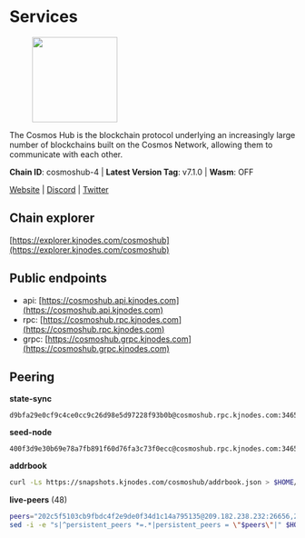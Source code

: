# Services

<figure><img src="https://raw.githubusercontent.com/kj89/testnet_manuals/main/pingpub/logos/cosmoshub.png" width="150" alt=""><figcaption></figcaption></figure>

The Cosmos Hub is the blockchain protocol underlying an  increasingly large number of blockchains built on the  Cosmos Network, allowing them to communicate with each other.

**Chain ID**: cosmoshub-4 | **Latest Version Tag**: v7.1.0 | **Wasm**: OFF

[Website](https://hub.cosmos.network) | [Discord](https://discord.gg/cosmosnetwork) | [Twitter](https://twitter.com/cosmoshub)




## Chain explorer
[https://explorer.kjnodes.com/cosmoshub](https://explorer.kjnodes.com/cosmoshub)

## Public endpoints

* api: [https://cosmoshub.api.kjnodes.com](https://cosmoshub.api.kjnodes.com)
* rpc: [https://cosmoshub.rpc.kjnodes.com](https://cosmoshub.rpc.kjnodes.com)
* grpc: [https://cosmoshub.grpc.kjnodes.com](https://cosmoshub.grpc.kjnodes.com)

## Peering

**state-sync**

```text
d9bfa29e0cf9c4ce0cc9c26d98e5d97228f93b0b@cosmoshub.rpc.kjnodes.com:34656
```

**seed-node**

```text
400f3d9e30b69e78a7fb891f60d76fa3c73f0ecc@cosmoshub.rpc.kjnodes.com:34659
```

**addrbook**
```bash
curl -Ls https://snapshots.kjnodes.com/cosmoshub/addrbook.json > $HOME/.gaia/config/addrbook.json
```

**live-peers** (48)
```bash
peers="202c5f5103cb9fbdc4f2e9de0f34d1c14a795135@209.182.238.232:26656,213857e741833d17275ea559bb2d0342398cec99@35.245.206.45:26656,c1e437f73b8889b78ea34981e7c349157ad80284@107.135.15.66:26656,241b17dba97a2ed3c3747d12781fb86c9706e2d4@89.58.27.86:26656,7dd34d8d3880bc48eff3e47b941d06bd1941a962@93.115.25.106:26656,f1b16c603f3a0e59f0ce5179dc80f549a7ecd0e2@35.243.152.148:26656,4ddba29a7dfa740a4edeb5c620c963f67f951e1d@5.9.72.212:2000,bd410d4564f7e0dd9a0eb16a64c337a059e11b80@47.103.35.130:26656,6ff67ff7e2206f107a0b98e5e4e9272cb10c77d3@204.238.254.230:26656,7b15dce221b13ca353187b4f7219a94db6b71ad3@185.119.118.109:2000,c940e11c1072dad06da3b1b48ca92966bb37e93a@74.96.207.58:28721,1cce99042f884d669e7287e3e362bff8e385c63e@46.4.79.183:26726,8191f46fad10821cdd229074cf63614a7ad50397@52.4.132.28:26656,2eb0e5e53401c51535c13250aba5fe98374ba7f0@51.210.32.145:26656,b28086e256aed04f2ab586bb97c90acd20a4980e@141.94.98.115:19095,c14d39422b5d70d9084d19d286c7427c0762cdfc@162.55.92.114:2010,371a781ed95b643d4758b3736ab827ce1cbe4e98@65.108.136.206:26656,9d048653fa4d98e6c0760ed0c54ad2d257ba46df@65.108.137.34:26656,f701e3e0b7983c5a9e8ef34f88acd82ebd661c87@64.44.148.194:26656,d54eacb237dfbc0eb934a45509f878eb3ea3a5b3@64.44.148.195:26656,1d02b4300c6b6fd1123a20502f0b3c0ce3b73654@88.198.16.9:26656,9c116194f25fd0d146019f171ef0f49904dcc586@167.86.98.230:26656,e0ab6c5cc86959853f499236b8297344802ac5f4@5.161.139.201:26656,344d87e04fdf04be760da5069a59d9a489b886a6@52.14.44.1:26656,26ac129d380e7010473dfeda9c84bf25450c711f@163.114.159.145:26656,58b54d8cfdc0c634ed592e2c008705791253ebbb@172.93.214.10:26656,d9dbd30f7e9ae99dc05645f48f4637c2f4a14645@34.107.9.71:26656,c62900f5d5b4f5ce9422e4ba123d637ea2fa6375@65.108.232.181:26656,6ea2ef7d3dd5d6967708a0b31eed85ba090a90a1@65.108.121.190:12010,9dc2f597203b32ba46245251b92049518fdc93af@65.109.106.169:26656,a0032a329e997fa28047945db8bbecfd368486c8@198.244.202.196:26656,505f4467926cdad29932c44dc5ea7a5da6982f48@176.9.101.44:26656,625fbb458b228229bcfaec6b834c1aa40f634bbf@165.22.199.234:26090,322efd4fdc72a189a2fc8b2b597927831df2bbed@128.0.51.9:26656,ba3bacc714817218562f743178228f23678b2873@34.141.15.99:26656,5dde13b98a2f69f54e0d5e3384fdc903bbb2dc30@172.93.214.11:26656,b79e1d3a621bdafd3a8d9a49dff8f4737d0bedc9@52.73.168.104:26656,27ad834c62dbefc5beb74be7575515927bd07c58@193.176.85.151:26656,48fc4fe58d5392bda805212ba0c8e4e772dba1f9@142.132.158.93:14956,882488c3a2394af95cdfad120b427f6c6a19b01a@44.203.40.88:26656,f58fa3aa606d321863effe34cfc7b22cfbfcbc2c@51.91.7.44:26656,edea278ce4cc160512f325d0722f312b83202e73@178.128.42.132:26090,3084d6a288e20cbddac77b776906550c1029907a@65.109.41.3:27000,44594a57ce538a21f8558bcb1c9ce560ad879e3e@15.235.114.84:26656,3ac1fe88eceaebfea267bb0009a7ff9cf9f8578d@161.35.83.169:26656,27fd86d5799a0f668e50fd73810fe92e8ec116bd@142.132.146.166:26656,a94dff85ed430f0475f41fe306c82b7eb7f6e858@51.91.153.78:31649,a7d96dc929824613315dcc1c90fee119f28cc51f@134.65.193.5:26656"
sed -i -e "s|^persistent_peers *=.*|persistent_peers = \"$peers\"|" $HOME/.gaia/config/config.toml
```
